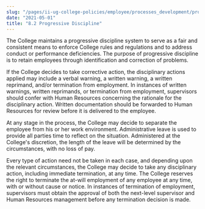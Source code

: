 ```yaml
---
slug: "/pages/ii-ug-college-policies/employee/processes_development/progressive_discipline"
date: "2021-05-01"
title: "8.2 Progressive Discipline"
---
```


The College maintains a progressive discipline system to serve as a fair and consistent means to enforce College rules and regulations and to address conduct or performance deficiencies. The purpose of progressive discipline is to retain employees through identification and correction of problems.

If the College decides to take corrective action, the disciplinary actions applied may include a verbal warning, a written warning, a written reprimand, and/or termination from employment.  In instances of written warnings, written reprimands, or termination from employment, supervisors should confer with Human Resources concerning the rationale for the disciplinary action.  Written documentation should be forwarded to Human Resources for review before it is delivered to the employee. 

At any stage in the process, the College may decide to separate the employee from his or her work environment. Administrative leave is used to provide all parties time to reflect on the situation. Administered at the College's discretion, the length of the leave will be determined by the circumstances, with no loss of pay.

Every type of action need not be taken in each case, and depending upon the relevant circumstances, the College may decide to take any disciplinary action, including immediate termination, at any time. The College reserves the right to terminate the at-will employment of any employee at any time, with or without cause or notice.  In instances of termination of employment, supervisors must obtain the approval of both the next-level supervisor and Human Resources management before any termination decision is made.